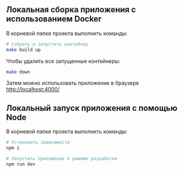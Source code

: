 ## Локальная сборка приложения с использованием Docker

В корневой папке проекта выполнить команды:
```bash
# Собрать и запустить контейнер
make build up
```

Чтобы удалить все запущенные контейнеры:
```bash
make down
```

Затем можно использовать приложение в браузере <a href="http://localhost:4000/">http://localhost:4000/</a>

## Локальный запуск приложения с помощью Node
В корневой папке проекта выполнить команды:

```bash
# Установить зависимости
npm i

# Запустить приложение в режиме разработки
npm run dev
```

